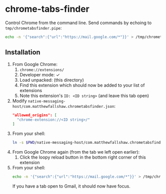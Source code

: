 # chrome-tabs-finder

Control Chrome from the command line.
Send commands by echoing to `tmp/chrometabsfinder.pipe`:
``` sh
echo -n '{"search":{"url":"https://mail.google.com/*"}}' > /tmp/chrometabsfinder.pipe
```

## Installation

1. From Google Chrome:
    1. `chrome://extensions/`
    2. Developer mode: ✓
    3. Load unpacked: (this directory)
    4. Find this extension which should now be added to your list of extensions
    5. Note this extension's `ID: <ID string>` (and leave this tab open)
2. Modify `native-messaging-host/com.matthewfallshaw.chrometabsfinder.json`:
    ``` json
    "allowed_origins": [
      "chrome-extension://<ID string>/"
    ]
    ```
3. From your shell:
    ``` bash
    ln -s $PWD/native-messaging-host/com.matthewfallshaw.chrometabsfinder.json ~/Library/Application\ Support/Google/Chrome/NativeMessagingHosts/
    ```
4. From Google Chrome again (from the tab we left open earlier):
    1. Click the loopy reload button in the bottom right corner of this extension
5. From your shell:
    ``` sh
    echo -n '{"search":{"url":"https://mail.google.com/*"}}' > /tmp/chrometabsfinder.pipe
    ```
    If you have a tab open to Gmail, it should now have focus.

